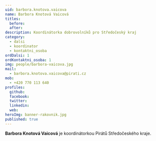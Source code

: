 ```yaml
---
uid: barbora.knotova.vaicova
name: Barbora Knotová Vaicová
titles:
  before: 
  after:
description: Koordinátorka dobrovolníků pro Středočeský kraj
category:
  - dalsi
  - koordinator
  - kontaktni_osoba
ordDalsi: 1
ordKontaktni_osoba: 1
img: people/barbora-vaicova.jpg
mail:
  - barbora.knotova.vaicova@pirati.cz
mob:
  - +420 770 113 640
profiles:
  github:
  facebook:
  twitter: 
  linkedin: 
  web: 
heroImg: banner-rakovnik.jpg
published: true
---
```

**Barbora Knotová Vaicová** je koordinátorkou Pirátů Středočeského kraje.
